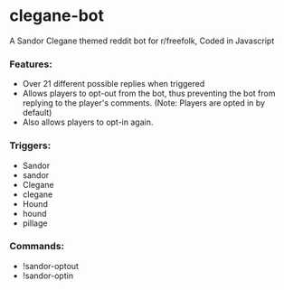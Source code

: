 # clegane-bot
A Sandor Clegane themed reddit bot for r/freefolk, Coded in Javascript

### Features:

- Over 21 different possible replies when triggered
- Allows players to opt-out from the bot, thus preventing the bot from replying to the player's comments. (Note: Players are opted in by default)
- Also allows players to opt-in again.

### Triggers:

- Sandor
- sandor
- Clegane
- clegane
- Hound
- hound
- pillage

### Commands:

- !sandor-optout
- !sandor-optin
